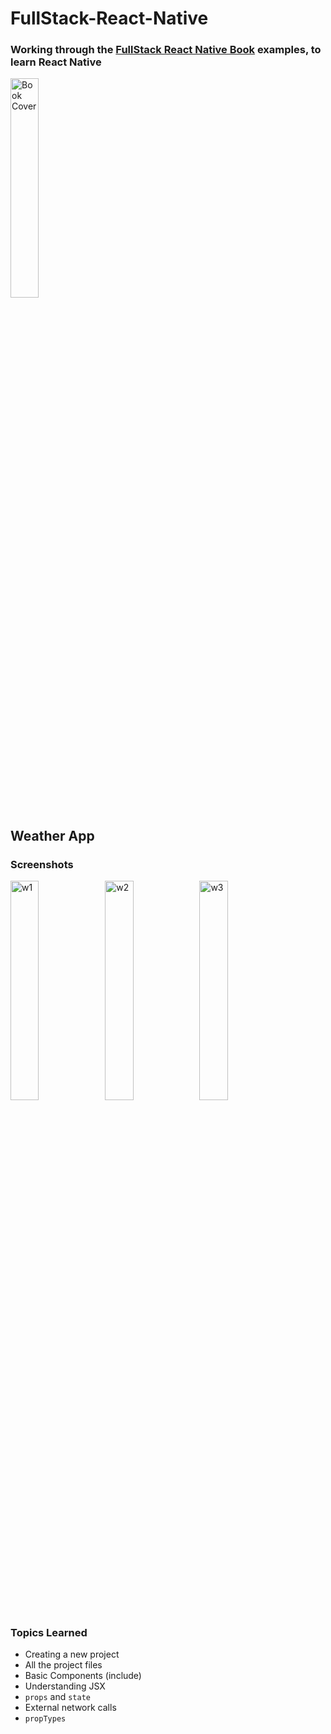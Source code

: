 # FullStack-React-Native
### Working through the [FullStack React Native Book](https://www.fullstackreact.com/react-native/) examples, to learn React Native

<img src="https://www.fullstackreact.com/assets/images/fullstack-react-native-book-cover-hardcover-003-copy.png" alt="Book Cover" width="30%">

## Weather App
### Screenshots
<img src="https://raw.github.com/MaxJW/FullStack-React-Native/master/screenshots/weather/1.png" alt="w1" width="30%"><img src="https://raw.github.com/MaxJW/FullStack-React-Native/master/screenshots/weather/2.png" alt="w2" width="30%"><img src="https://raw.github.com/MaxJW/FullStack-React-Native/master/screenshots/weather/3.png" alt="w3" width="30%">
### Topics Learned
* Creating a new project
* All the project files
* Basic Components (include)
* Understanding JSX
* `props` and `state`
* External network calls
* `propTypes`
